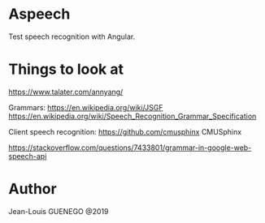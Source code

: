 # Aspeech

Test speech recognition with Angular.

# Things to look at

https://www.talater.com/annyang/

Grammars:
https://en.wikipedia.org/wiki/JSGF
https://en.wikipedia.org/wiki/Speech_Recognition_Grammar_Specification

Client speech recognition:
https://github.com/cmusphinx
CMUSphinx

https://stackoverflow.com/questions/7433801/grammar-in-google-web-speech-api




# Author

Jean-Louis GUENEGO @2019
